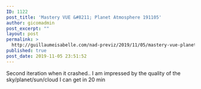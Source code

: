 ```yaml
---
ID: 1122
post_title: 'Mastery VUE &#8211; Planet Atmosphere 191105'
author: gicomadmin
post_excerpt: ""
layout: post
permalink: >
  http://guillaumeisabelle.com/nad-previz/2019/11/05/mastery-vue-planet-atmosphere-191105/
published: true
post_date: 2019-11-05 23:51:52
---
```

<!-- wp:paragraph -->

Second iteration when it crashed.. I am impressed by the quality of the sky/planet/sun/cloud I can get in 20 min

<!-- /wp:paragraph -->

<!-- wp:image {"id":1123} --><figure class="wp-block-image">

<img src="http://guillaumeisabelle.com/nad-previz/wp-content/uploads/sites/19/2019/11/image-9.png" alt="" class="wp-image-1123" /></figure> <!-- /wp:image -->